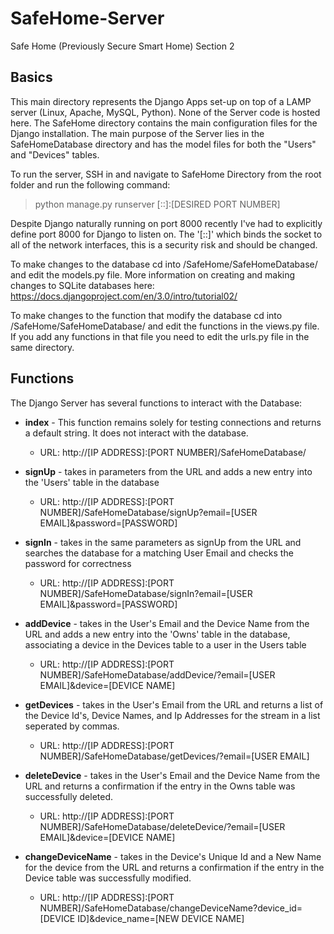 # SafeHome-Server
Safe Home (Previously Secure Smart Home) Section 2

## Basics

  This main directory represents the Django Apps set-up on top of a LAMP server (Linux, Apache, MySQL, Python).
None of the Server code is hosted here. The SafeHome directory contains the main configuration files for the Django 
installation. The main purpose of the Server lies in the SafeHomeDatabase directory and has the model files for both
the "Users" and "Devices" tables. 

  To run the server, SSH in and navigate to SafeHome Directory from the root folder and run the following command:
  
  >python manage.py runserver [::]:[DESIRED PORT NUMBER]
  
  Despite Django naturally running on port 8000 recently I've had to explicitly define port 8000 for Django to listen on. 
The '[::]' which binds the socket to all of the network interfaces, this is a security risk and should be changed. 

  To make changes to the database cd into /SafeHome/SafeHomeDatabase/ and edit the models.py file. More information on
creating and making changes to SQLite databases here: https://docs.djangoproject.com/en/3.0/intro/tutorial02/

  To make changes to the function that modify the database cd into /SafeHome/SafeHomeDatabase/ and edit the functions in 
the views.py file. If you add any functions in that file you need to edit the urls.py file in the same directory.

## Functions
 
  The Django Server has several functions to interact with the Database:
  
* <b>index</b> - This function remains solely for testing connections and returns a default string. It does not interact with the database.
  * URL: http://[IP ADDRESS]:[PORT NUMBER]/SafeHomeDatabase/

* <b>signUp</b> - takes in parameters from the URL and adds a new entry into the 'Users' table in the database
  * URL: http://[IP ADDRESS]:[PORT NUMBER]/SafeHomeDatabase/signUp?email=[USER EMAIL]&password=[PASSWORD]

* <b>signIn</b> - takes in the same parameters as signUp from the URL and searches the database for a matching User Email and checks the password for correctness
  * URL: http://[IP ADDRESS]:[PORT NUMBER]/SafeHomeDatabase/signIn?email=[USER EMAIL]&password=[PASSWORD]

* <b>addDevice</b> - takes in the User's Email and the Device Name from the URL and adds a new entry into the 'Owns' table in the database, associating a device in the Devices table to a user in the Users table
  * URL: http://[IP ADDRESS]:[PORT NUMBER]/SafeHomeDatabase/addDevice/?email=[USER EMAIL]&device=[DEVICE NAME]

* <b>getDevices</b> - takes in the User's Email from the URL and returns a list of the Device Id's, Device Names, and Ip Addresses for the stream in a list seperated by commas.
  * URL: http://[IP ADDRESS]:[PORT NUMBER]/SafeHomeDatabase/getDevices/?email=[USER EMAIL]

* <b>deleteDevice</b> - takes in the User's Email and the Device Name from the URL and returns a confirmation if the entry in the Owns table was successfully deleted.
  * URL: http://[IP ADDRESS]:[PORT NUMBER]/SafeHomeDatabase/deleteDevice/?email=[USER EMAIL]&device=[DEVICE NAME]

* <b>changeDeviceName</b> - takes in the Device's Unique Id and a New Name for the device from the URL and returns a confirmation if the entry in the Device table was successfully modified.
  * URL: http://[IP ADDRESS]:[PORT NUMBER]/SafeHomeDatabase/changeDeviceName?device_id=[DEVICE ID]&device_name=[NEW DEVICE NAME]
